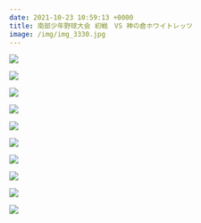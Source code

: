 ```yaml
---
date: 2021-10-23 10:59:13 +0000
title: 南部少年野球大会 初戦　VS 神の倉ホワイトレッツ
image: /img/img_3330.jpg
---
```

![](/img/img_3322.jpg)

![](/img/img_3298.jpg)

![](/img/img_3302.jpg)

![](/img/img_3307.jpg)

![](/img/img_3310.jpg)

![](/img/img_3312.jpg)

![](/img/img_3319.jpg)

![](/img/img_3323.jpg)

![](/img/img_3331.jpg)

![](/img/img_3325.jpg)
